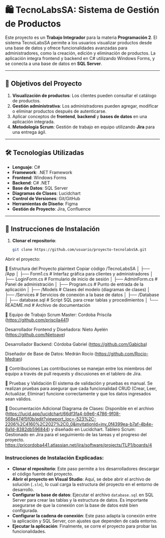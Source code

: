 # 🛍️ TecnoLabsSA: Sistema de Gestión de Productos

Este proyecto es un **Trabajo Integrador** para la materia **Programación 2**. El sistema TecnoLabsSA permite a los usuarios visualizar productos desde una base de datos y ofrece funcionalidades avanzadas para administradores, como la creación, edición y eliminación de productos. La aplicación integra frontend y backend en C# utilizando Windows Forms, y se conecta a una base de datos en **SQL Server**.

---

## 🌟 Objetivos del Proyecto

1. **Visualización de productos**: Los clientes pueden consultar el catálogo de productos.
2. **Gestión administrativa**: Los administradores pueden agregar, modificar o eliminar productos después de autenticarse.
3. Aplicar conceptos de **frontend**, **backend** y **bases de datos** en una aplicación integrada.
4. **Metodología Scrum**: Gestión de trabajo en equipo utilizando **Jira** para una entrega ágil.

---

## 🛠️ Tecnologías Utilizadas

- **Lenguaje**: C#
- **Framework**: .NET Framework
- **Frontend**: Windows Forms
- **Backend**: C# .NET
- **Base de Datos**: SQL Server
- **Diagramas de Clases**: Lucidchart
- **Control de Versiones**: Git/GitHub
- **Herramientas de Diseño**: Figma
- **Gestión de Proyecto**: Jira, Confluence

---

## 🚀 Instrucciones de Instalación

1. **Clonar el repositorio**:
   ```bash
   git clone https://github.com/usuario/proyecto-tecnolabsSA.git
Abrir el proyecto:

📂 Estructura del Proyecto
plaintext
Copiar código
/TecnoLabsSA
│
├── /App
│   ├── Form1.cs           # Interfaz gráfica para clientes y administradores
│   ├── LoginForm.cs       # Formulario de inicio de sesión
│   ├── AdminForm.cs       # Panel de administración
│   ├── Program.cs         # Punto de entrada de la aplicación
│   ├── /Models            # Clases del modelo (diagramas de clases)
│   ├── /Services          # Servicios de conexión a la base de datos
│
├── /Database
│   ├── database.sql       # Script SQL para crear tablas y procedimientos
│
└── README.md              # Archivo de documentación

👥 Equipo de Trabajo
Scrum Master: Cordoba Priscila (https://github.com/priscila441)

Desarrollador Frontend y Diseñadora: Nieto Ayelén (https://github.com/Nietoaye)

Desarrollador Backend: Córdoba Gabriel (https://github.com/Gabicba)

Diseñador de Base de Datos: Medrán Rocío (https://github.com/Rocio-Medran)

🤝 Contribuciones
Las contribuciones se manejan entre los miembros del equipo a través de pull requests y discusiones en el tablero de Jira.

🧪 Pruebas y Validación
El sistema de validación y pruebas es manual. Se realizan pruebas para asegurar que cada funcionalidad CRUD (Crear, Leer, Actualizar, Eliminar) funcione correctamente y que los datos ingresados sean válidos.

📄 Documentación Adicional
Diagrama de Clases: Disponible en el archivo (https://lucid.app/lucidchart/66df3fa4-b9e6-4786-9f08-568e474f5f0b/edit?viewport_loc=-523%2C-2206%2C4160%2C2027%2C0_0&invitationId=inv_0f4399ea-b7af-4b4e-8a1d-8382db596844) y diseñado en Lucidchart.
Tablero Scrum: Gestionado en Jira para el seguimiento de las tareas y el progreso del proyecto. https://pricordoba441.atlassian.net/jira/software/projects/TLP1/boards/4

### Instrucciones de Instalación Explicadas:
- **Clonar el repositorio**: Este paso permite a los desarrolladores descargar el código fuente del proyecto.
- **Abrir el proyecto en Visual Studio**: Aquí, se debe abrir el archivo de solución (`.sln`), lo cual carga la estructura del proyecto en el entorno de desarrollo.
- **Configurar la base de datos**: Ejecutar el archivo `database.sql` en SQL Server para crear las tablas y la estructura de datos. Es importante asegurarse de que la conexión con la base de datos esté bien configurada.
- **Configurar la cadena de conexión**: Este paso adapta la conexión entre la aplicación y SQL Server, con ajustes que dependen de cada entorno.
- **Ejecutar la aplicación**: Finalmente, se corre el proyecto para probar las funcionalidades.
